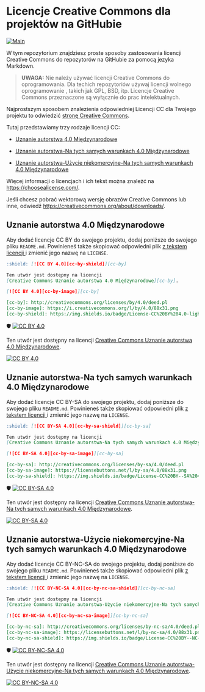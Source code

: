 # Licencje Creative Commons dla projektów na GitHubie

[![Main](https://img.shields.io/badge/main%20language-EN-blue)](/../../)

W tym repozytorium znajdziesz proste sposoby zastosowania licencji Creative Commons do repozytorów na GitHubie za pomocą jezyka Markdown.

> **UWAGA:**
> Nie należy używać licencji Creative Commons do oprogramowania.
> Dla techich repozytoriów używaj licencji wolnego oprogramowanie , takich jak GPL, BSD, itp.
> Licencje Creative Commons przeznaczone są wyłącznie do prac intelektualnych.


Najprostszym sposobem znalezienia odpowiedniej Licencji CC dla Twojego projektu to odwiedzić 
[stronę Creative Commons](https://creativecommons.org/choose/).

Tutaj przedstawiamy trzy rodzaje licencji CC:

* [Uznanie autorstwa 4.0 Międzynarodowe](#uznanie-autorstwa-40-międzynarodowe)

* [Uznanie autorstwa-Na tych samych warunkach 4.0 Międzynarodowe](#uznanie-autorstwa---na-tych-samych-warunkach-40-międzynarodowe)

* [Uznanie autorstwa-Użycie niekomercyjne-Na tych samych warunkach 4.0 Międzynarodowe](#uznanie-autorstwa---użycie-niekomercyjne---na-tych-samych-warunkach-40-międzynarodowe)

Więcej informacji o licencjach i ich tekst można znaleźć na https://choosealicense.com/.

Jeśli chcesz pobrać wektorową wersję obrazów Creative Commons lub inne, odwiedź https://creativecommons.org/about/downloads/.


## Uznanie autorstwa 4.0 Międzynarodowe

Aby dodać licencje CC BY do swojego projektu, dodaj poniższe do swojego pliku 
`README.md`. Powinieneś także skopiować odpowiedni plik [z tekstem licencji
](LICENSE-CC-BY) i zmienić jego nazwę na `LICENSE`.

```markdown
:shield: [![CC BY 4.0][cc-by-shield]][cc-by]

Ten utwór jest dostępny na licencji 
[Creative Commons Uznanie autorstwa 4.0 Międzynarodowe][cc-by].

[![CC BY 4.0][cc-by-image]][cc-by]

[cc-by]: http://creativecommons.org/licenses/by/4.0/deed.pl
[cc-by-image]: https://i.creativecommons.org/l/by/4.0/88x31.png
[cc-by-shield]: https://img.shields.io/badge/License-CC%20BY%204.0-lightgrey.svg
```

:shield: [![CC BY 4.0][cc-by-shield]][cc-by]

Ten utwór jest dostępny na licencji 
[Creative Commons Uznanie autorstwa 4.0 Międzynarodowe][cc-by].

[![CC BY 4.0][cc-by-image]][cc-by]

[cc-by]: http://creativecommons.org/licenses/by/4.0/deed.pl
[cc-by-image]: https://i.creativecommons.org/l/by/4.0/88x31.png
[cc-by-shield]: https://img.shields.io/badge/License-CC%20BY%204.0-lightgrey.svg


## Uznanie autorstwa-Na tych samych warunkach 4.0 Międzynarodowe

Aby dodać licencje CC BY-SA do swojego projektu, dodaj poniższe do swojego pliku 
`README.md`. Powinieneś także skopiować odpowiedni plik [z tekstem licencji
](LICENSE-CC-BY-SA) i zmienić jego nazwę na `LICENSE`.

```markdown
:shield: [![CC BY-SA 4.0][cc-by-sa-shield]][cc-by-sa]

Ten utwór jest dostępny na licencji
[Creative Commons Uznanie autorstwa-Na tych samych warunkach 4.0 Międzynarodowe][cc-by-sa].

[![CC BY-SA 4.0][cc-by-sa-image]][cc-by-sa]

[cc-by-sa]: http://creativecommons.org/licenses/by-sa/4.0/deed.pl
[cc-by-sa-image]: https://licensebuttons.net/l/by-sa/4.0/88x31.png
[cc-by-sa-shield]: https://img.shields.io/badge/License-CC%20BY--SA%204.0-lightgrey.svg
```

:shield: [![CC BY-SA 4.0][cc-by-sa-shield]][cc-by-sa]

Ten utwór jest dostępny na licencji
[Creative Commons Uznanie autorstwa-Na tych samych warunkach 4.0 Międzynarodowe][cc-by-sa].

[![CC BY-SA 4.0][cc-by-sa-image]][cc-by-sa]

[cc-by-sa]: http://creativecommons.org/licenses/by-sa/4.0/deed.pl
[cc-by-sa-image]: https://licensebuttons.net/l/by-sa/4.0/88x31.png
[cc-by-sa-shield]: https://img.shields.io/badge/License-CC%20BY--SA%204.0-lightgrey.svg



## Uznanie autorstwa-Użycie niekomercyjne-Na tych samych warunkach 4.0 Międzynarodowe

Aby dodać licencje CC BY-NC-SA do swojego projektu, dodaj poniższe do swojego pliku 
`README.md`. Powinieneś także skopiować odpowiedni plik [z tekstem licencji
](LICENSE-CC-BY-NC-SA) i zmienić jego nazwę na `LICENSE`.

```markdown
:shield: [![CC BY-NC-SA 4.0][cc-by-nc-sa-shield]][cc-by-nc-sa]

Ten utwór jest dostępny na licencji 
[Creative Commons Uznanie autorstwa-Użycie niekomercyjne-Na tych samych warunkach 4.0 Międzynarodowe][cc-by-nc-sa].

[![CC BY-NC-SA 4.0][cc-by-nc-sa-image]][cc-by-nc-sa]

[cc-by-nc-sa]: http://creativecommons.org/licenses/by-nc-sa/4.0/deed.pl
[cc-by-nc-sa-image]: https://licensebuttons.net/l/by-nc-sa/4.0/88x31.png
[cc-by-nc-sa-shield]: https://img.shields.io/badge/License-CC%20BY--NC--SA%204.0-lightgrey.svg
```

:shield: [![CC BY-NC-SA 4.0][cc-by-nc-sa-shield]][cc-by-nc-sa]

Ten utwór jest dostępny na licencji [Creative Commons Uznanie autorstwa-Użycie niekomercyjne-Na tych samych warunkach 4.0 Międzynarodowe][cc-by-nc-sa].

[![CC BY-NC-SA 4.0][cc-by-nc-sa-image]][cc-by-nc-sa]

[cc-by-nc-sa]: http://creativecommons.org/licenses/by-nc-sa/4.0/deed.pl
[cc-by-nc-sa-image]: https://licensebuttons.net/l/by-nc-sa/4.0/88x31.png
[cc-by-nc-sa-shield]: https://img.shields.io/badge/License-CC%20BY--NC--SA%204.0-lightgrey.svg
